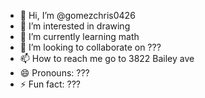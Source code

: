 - 👋 Hi, I’m @gomezchris0426
- 👀 I’m interested in drawing
- 🌱 I’m currently learning math
- 💞️ I’m looking to collaborate on ???
- 📫 How to reach me go to 3822 Bailey ave
- 😄 Pronouns: ???
- ⚡ Fun fact: ???

<!---
gomezchris0426/gomezchris0426 is a ✨ special ✨ repository because its `README.md` (this file) appears on your GitHub profile.
You can click the Preview link to take a look at your changes.
--->
